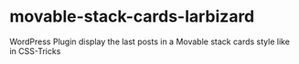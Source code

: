 # movable-stack-cards-larbizard
WordPress Plugin display the last posts in a Movable stack cards style like in CSS-Tricks

